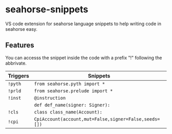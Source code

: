 
# seahorse-snippets
VS code extension for seahorse language snippets to help writing code in seahorse easy.

## Features

You can accesss the snippet inside the code with a prefix "!" following the abbrivate.


| Triggers | Snippets |
| ------------- | ------------- |
|`!pyth`|`from seahorse.pyth import *`|
|`!prld`|`from seahorse.prelude import *`|
| `!inst`  | `@instruction`|
|           | `def def_name(signer: Signer):`|  
| `!cls`  | `class class_name(Account):`  |
|`!cpi`|`CpiAccount(account,mut=False,signer=False,seeds=[])`|

  

